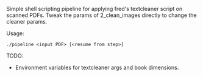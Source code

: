 Simple shell scripting pipeline for applying fred's textcleaner script on
scanned PDFs. Tweak the params of 2_clean_images directly to change the cleaner
params.

Usage:

```
./pipeline <input PDF> [<resume from step>]
```

TODO:

- Environment variables for textcleaner args and book dimensions.
